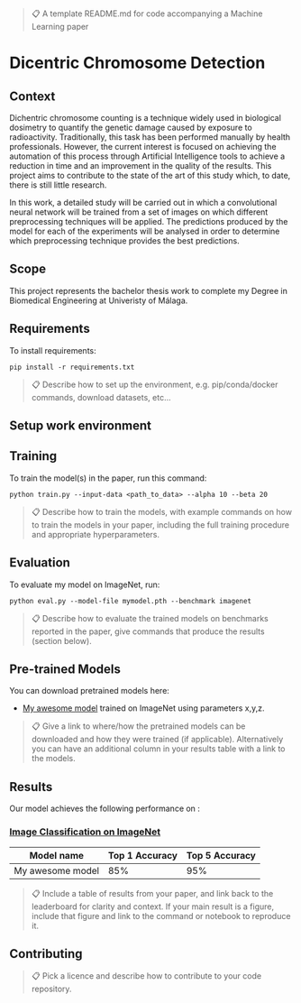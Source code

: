 > 📋 A template README.md for code accompanying a Machine Learning paper

# Dicentric Chromosome Detection

## Context
Dichentric chromosome counting is a technique widely used in biological dosimetry to quantify the genetic damage caused by exposure to radioactivity. Traditionally, this task has been performed manually by health professionals. However, the current interest is focused on achieving the automation of this process through Artificial Intelligence tools to achieve a reduction in time and an improvement in the quality of the results. This project aims to contribute to the state of the art of this study which, to date, there is still little research.

In this work, a detailed study will be carried out in which a convolutional neural network will be trained from a set of images on which different preprocessing techniques will be applied. The predictions produced by the model for each of the experiments will be analysed in order to determine which preprocessing technique provides the best predictions.

## Scope
This project represents the bachelor thesis work to complete my Degree in Biomedical Engineering at Univeristy of Málaga.

## Requirements

To install requirements:

```setup
pip install -r requirements.txt
```

> 📋 Describe how to set up the environment, e.g. pip/conda/docker commands, download datasets, etc...

## Setup work environment


## Training

To train the model(s) in the paper, run this command:

```train
python train.py --input-data <path_to_data> --alpha 10 --beta 20
```

> 📋 Describe how to train the models, with example commands on how to train the models in your paper, including the full training procedure and appropriate hyperparameters.

## Evaluation

To evaluate my model on ImageNet, run:

```eval
python eval.py --model-file mymodel.pth --benchmark imagenet
```

> 📋 Describe how to evaluate the trained models on benchmarks reported in the paper, give commands that produce the results (section below).

## Pre-trained Models

You can download pretrained models here:

- [My awesome model](https://drive.google.com/mymodel.pth) trained on ImageNet using parameters x,y,z.

> 📋 Give a link to where/how the pretrained models can be downloaded and how they were trained (if applicable). Alternatively you can have an additional column in your results table with a link to the models.

## Results

Our model achieves the following performance on :

### [Image Classification on ImageNet](https://paperswithcode.com/sota/image-classification-on-imagenet)

| Model name       | Top 1 Accuracy | Top 5 Accuracy |
| ---------------- | -------------- | -------------- |
| My awesome model | 85%            | 95%            |

> 📋 Include a table of results from your paper, and link back to the leaderboard for clarity and context. If your main result is a figure, include that figure and link to the command or notebook to reproduce it.

## Contributing

> 📋 Pick a licence and describe how to contribute to your code repository.
